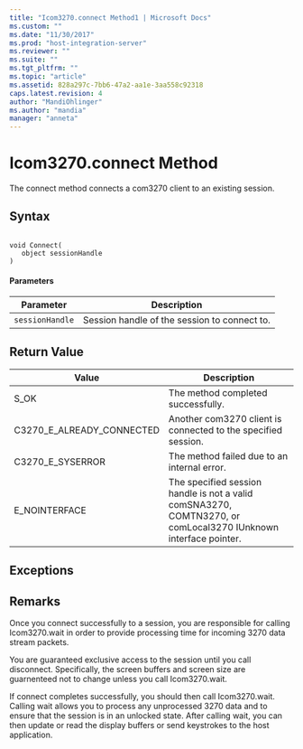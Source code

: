 ```yaml
---
title: "Icom3270.connect Method1 | Microsoft Docs"
ms.custom: ""
ms.date: "11/30/2017"
ms.prod: "host-integration-server"
ms.reviewer: ""
ms.suite: ""
ms.tgt_pltfrm: ""
ms.topic: "article"
ms.assetid: 828a297c-7bb6-47a2-aa1e-3aa558c92318
caps.latest.revision: 4
author: "MandiOhlinger"
ms.author: "mandia"
manager: "anneta"
---
```

# Icom3270.connect Method
The connect method connects a com3270 client to an existing session.  
  
## Syntax  
  
```  
  
void Connect(  
   object sessionHandle  
)  
```  
  
#### Parameters  
  
|Parameter|Description|  
|---------------|-----------------|  
|`sessionHandle`|Session handle of the session to connect to.|  
  
## Return Value  
  
|Value|Description|  
|-----------|-----------------|  
|S_OK|The method completed successfully.|  
|C3270_E_ALREADY_CONNECTED|Another com3270 client is connected to the specified session.|  
|C3270_E_SYSERROR|The method failed due to an internal error.|  
|E_NOINTERFACE|The specified session handle is not a valid comSNA3270, COMTN3270, or comLocal3270 IUnknown interface pointer.|  
  
## Exceptions  
  
## Remarks  
 Once you connect successfully to a session, you are responsible for calling Icom3270.wait in order to provide processing time for incoming 3270 data stream packets.  
  
 You are guaranteed exclusive access to the session until you call disconnect. Specifically, the screen buffers and screen size are guarnenteed not to change unless you call Icom3270.wait.  
  
 If connect completes successfully, you should then call Icom3270.wait. Calling wait allows you to process any unprocessed 3270 data and to ensure that the session is in an unlocked state. After calling wait, you can then update or read the display buffers or send keystrokes to the host application.